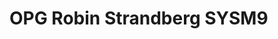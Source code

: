 # OPG Robin Strandberg SYSM9

<!--  

* Kort sammanfattning 1 sida, flytande text

CRUD-applikation med Create, Read, Update och Delete med WPF och användarregistrering.

* Sammanfattning och analys av projektets struktur och uppbyggnad

- Embedding med (WPF) UserControls valdes i startsida för att undvika att nya fönster öppnas upp för användaren.
Nya fönster som öppnas (oväntat) ovanpå befintlig applikationssida bör undvikas ur ett användarvänligt perspektiv (om det 
inte anges explicit e.g. "Öppna i nytt fönster"). Öppnandet av nya fönster kan inge ett oprofessionelt intryck
med oväntade pop-up fönster.

* Fördelar och nackdelar med olika approacher 

Vid val av global resurs av objektinstansen user manager valdes användande av en statisk resurs 
i code-behind app.xaml. Detta medförde en fördel i att resursen enklare kunde nås genom den kortare
referensen App.UserManager (färdigkompilerad resurs) istället för en längre referens till global
resurs, enbart globalt initierad i app.xaml (Current.Resource["UserMan...]).

I mainwindow code-behind valdes även att lagra DataContext i en mainwindowviewmodel-klass
(_viewModel) som på ett liknande sätt skapade en enklare referering från sändar-elementet i vyn 
(PasswordBox) till mottagande egenskap i VM för mainwindow (PasswordInput). Detta då direkt
binding till VM egenskaper inte stöds via Passwordbox.

-->
